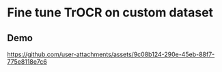 # Fine tune TrOCR on custom dataset
## Demo
https://github.com/user-attachments/assets/9c08b124-290e-45eb-88f7-775e8118e7c6
